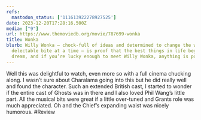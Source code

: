 ```yaml
---
refs:
  mastodon_status: ['111613922278927525']
date: 2023-12-20T17:28:16.500Z
media: ["9"]
url: https://www.themoviedb.org/movie/787699-wonka
title: Wonka
blurb: Willy Wonka – chock-full of ideas and determined to change the world one
  delectable bite at a time – is proof that the best things in life begin with a
  dream, and if you’re lucky enough to meet Willy Wonka, anything is possible.
---
```


Well this was delightful to watch, even more so with a full cinema chucking along. I wasn’t sure about Charalama going into this but he did really well and found the character. Such an extended British cast, I started to wonder if the entire cast of Ghosts was in there and I also loved Phil Wang’s little part. All the musical bits were great if a little over-tuned and Grants role was much appreciated. Oh and the Chief’s expanding waist was nicely humorous. #Review
